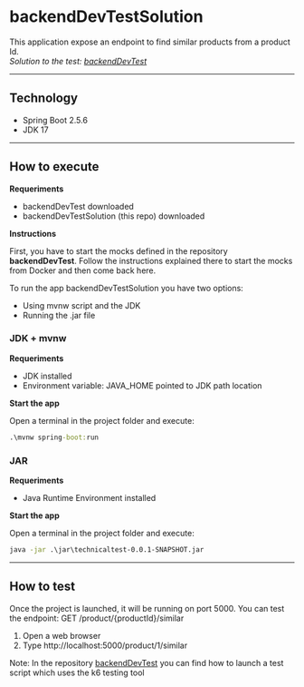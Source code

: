 # backendDevTestSolution

This application expose an endpoint to find similar products from a product Id.   
*Solution to the test: [backendDevTest](https://github.com/dalogax/backendDevTest)*  


---
## Technology

- Spring Boot 2.5.6
- JDK 17

---
## How to execute

**Requeriments**

- backendDevTest downloaded
- backendDevTestSolution (this repo) downloaded

**Instructions**

First, you have to start the mocks defined in the repository **backendDevTest**.
Follow the instructions explained there to start the mocks from Docker and then come back here.

To run the app backendDevTestSolution you have two options:

- Using mvnw script and the JDK
- Running the .jar file

### JDK + mvnw

**Requeriments**

* JDK installed
* Environment variable: JAVA_HOME pointed to JDK path location

**Start the app**

Open a terminal in the project folder and execute:
```cmd
.\mvnw spring-boot:run
```

### JAR

**Requeriments**

- Java Runtime Environment installed

**Start the app**

Open a terminal in the project folder and execute:
```cmd
java -jar .\jar\technicaltest-0.0.1-SNAPSHOT.jar
```

---
## How to test

Once the project is launched, it will be running on port 5000.
You can test the endpoint: GET /product/{productId}/similar

1. Open a web browser
2. Type http://localhost:5000/product/1/similar

Note: In the repository [backendDevTest](https://github.com/dalogax/backendDevTest) you can find how to launch a test script which uses the k6 testing tool 
